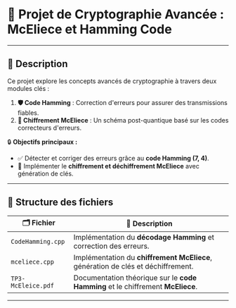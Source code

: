 # 🚀 **Projet de Cryptographie Avancée : McEliece et Hamming Code**

---

## 📝 **Description**
Ce projet explore les concepts avancés de cryptographie à travers deux modules clés :

1. **🛡️ Code Hamming** : Correction d'erreurs pour assurer des transmissions fiables.
2. **🔐 Chiffrement McEliece** : Un schéma post-quantique basé sur les codes correcteurs d'erreurs.

🔒 **Objectifs principaux :**
- ✅ Détecter et corriger des erreurs grâce au **code Hamming (7, 4)**.
- 🔑 Implémenter le **chiffrement et déchiffrement McEliece** avec génération de clés.

---
## 📂 **Structure des fichiers**

| 🗂️ **Fichier**          | 📝 **Description**                                                                     |
|-------------------------|---------------------------------------------------------------------------------------|
| `CodeHamming.cpp`       | Implémentation du **décodage Hamming** et correction des erreurs.                     |
| `mceliece.cpp`          | Implémentation du **chiffrement McEliece**, génération de clés et déchiffrement.      |
| `TP3-McEleice.pdf`      | Documentation théorique sur le **code Hamming** et le chiffrement **McEliece**.       |

---
